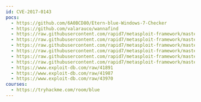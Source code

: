 ```yaml
---
id: CVE-2017-0143
pocs:
  - https://github.com/6A0BCD80/Etern-blue-Windows-7-Checker
  - https://github.com/valarauco/wannafind
  - https://raw.githubusercontent.com/rapid7/metasploit-framework/master/modules/auxiliary/admin/smb/ms17_010_command.rb
  - https://raw.githubusercontent.com/rapid7/metasploit-framework/master/modules/auxiliary/scanner/smb/smb_ms17_010.rb
  - https://raw.githubusercontent.com/rapid7/metasploit-framework/master/modules/exploits/windows/smb/ms17_010_eternalblue.rb
  - https://raw.githubusercontent.com/rapid7/metasploit-framework/master/modules/exploits/windows/smb/ms17_010_eternalblue_win8.py
  - https://raw.githubusercontent.com/rapid7/metasploit-framework/master/modules/exploits/windows/smb/ms17_010_psexec.rb
  - https://raw.githubusercontent.com/rapid7/metasploit-framework/master/modules/exploits/windows/smb/smb_doublepulsar_rce.rb
  - https://www.exploit-db.com/raw/41891
  - https://www.exploit-db.com/raw/41987
  - https://www.exploit-db.com/raw/43970
courses:
  - https://tryhackme.com/room/blue
---
```

